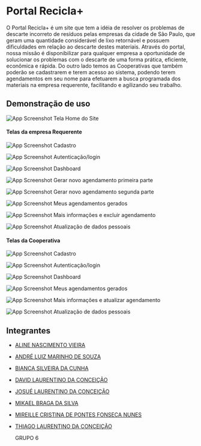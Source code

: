 # Portal Recicla+

O Portal Recicla+ é um site que tem a idéia de resolver os problemas de descarte incorreto de
resíduos pelas empresas da cidade de São Paulo, que geram uma quantidade considerável de
lixo retornável e possuem dificuldades em relação ao descarte destes materiais. Através do
portal, nossa missão é disponibilizar para qualquer empresa a oportunidade de solucionar os
problemas com o descarte de uma forma prática, eficiente, econômica e rápida. Do outro lado 
temos as Cooperativas que também poderão se cadastrarem e terem acesso ao sistema, podendo 
terem agendamentos em seu nome para efetuarem a busca programada dos materiais na empresa 
requerente, facilitando e agilizando seu trabalho.


## Demonstração de uso

![App Screenshot](./imgsRedme/Home.png)
 Tela Home do Site 


#### Telas da empresa Requerente
![App Screenshot](./imgsRedme/cadastro%20requerente.png)
Cadastro

![App Screenshot](./imgsRedme/login%20requerente.png)
Autenticação/login

![App Screenshot](./imgsRedme/dashboard%20requerente.png)
Dashboard

![App Screenshot](./imgsRedme/cadastro%20agendamento1.png)
Gerar novo agendamento primeira parte

![App Screenshot](./imgsRedme/cadastro%20agendamento2.png)
Gerar novo agendamento segunda parte

![App Screenshot](./imgsRedme/meus%20agendamentos%20requerente.png)
Meus agendamentos gerados

![App Screenshot](./imgsRedme/mais%20info%20requerente.png)
Mais informações e excluir agendamento 

![App Screenshot](./imgsRedme/atualizar%20requerente.png)
Atualização de dados pessoais


#### Telas da Cooperativa
![App Screenshot](./imgsRedme/cadastro%20cooperativa.png)
Cadastro

![App Screenshot](./imgsRedme/login%20cooperativa.png)
Autenticação/login

![App Screenshot](./imgsRedme/dashboard%20cooperativa.png)
Dashboard

![App Screenshot](./imgsRedme/meus%20agendamentos%20cooperativa.png)
Meus agendamentos gerados

![App Screenshot](./imgsRedme/mais%20info%20cooperativa.png)
Mais informações e atualizar agendamento 

![App Screenshot](./imgsRedme/atualizar%20cooperativa.png)
Atualização de dados pessoais


## Integrantes 

- [ALINE NASCIMENTO VIEIRA](https://www.github.com/AlineNVieira)
- [ANDRÉ LUIZ MARINHO DE SOUZA](https://www.github.com/AndreSouzaTI)
- [BIANCA SILVEIRA DA CUNHA](https://www.github.com/cunhasbia)
- [DAVID LAURENTINO DA CONCEIÇÃO](https://www.github.com)
- [JOSUÉ LAURENTINO DA CONCEIÇÃO](https://www.github.com/JosueLauren)
- [MIKAEL BRAGA DA SILVA](https://www.github.com/)
- [MIREILLE CRISTINA DE PONTES FONSECA NUNES](https://www.github.com/MireilleCristina)
- [THIAGO LAURENTINO DA CONCEIÇÃO](https://www.github.com/tiagolauren)

    GRUPO 6
